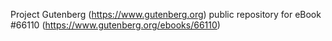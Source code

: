 Project Gutenberg (https://www.gutenberg.org) public repository for
eBook #66110 (https://www.gutenberg.org/ebooks/66110)
